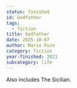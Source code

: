 ```yaml
---
status: finished
id: Godfather
tags:
  - fiction
title: Godfather
date: 2025-10-07
author: Mario Puzo
category: fiction
year-finished: 2021
subcategory: life
---
```


Also includes The Sicilian.
